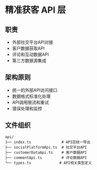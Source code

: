 # 精准获客 API 层

## 职责
- 外部社交平台API对接
- 客户数据获取API
- 评论和互动数据API
- 第三方数据源集成

## 架构原则
- 统一的外部API访问接口
- 数据格式标准化处理
- API调用限流和重试
- 错误处理和监控

## 文件组织
```
api/
├── index.ts              # API层统一导出
├── socialPlatformApi.ts  # 社交平台API
├── customerDataApi.ts    # 客户数据API
├── commentApi.ts         # 评论数据API
└── types.ts             # API相关类型定义
```